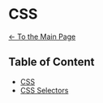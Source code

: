 # **CSS**

[&larr; To the Main Page](./../README.md)

## **Table of Content**

- [CSS](./1-css.md)
- [CSS Selectors](./2-selectors.md)
